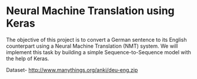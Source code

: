 # Neural Machine Translation using Keras

The objective of this project is to convert a German sentence to its English counterpart using a Neural Machine Translation (NMT) system. We will implement this task by building a simple Sequence-to-Sequence model with the help of Keras.

Dataset- http://www.manythings.org/anki/deu-eng.zip
